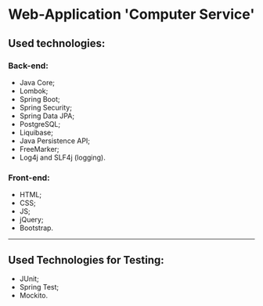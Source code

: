 # Web-Application 'Computer Service'

## Used technologies:

### Back-end:
- Java Core;
- Lombok;
- Spring Boot;
- Spring Security;
- Spring Data JPA;
- PostgreSQL;
- Liquibase; 
- Java Persistence API;
- FreeMarker;
- Log4j and SLF4j (logging).

### Front-end:
- HTML;
- CSS;
- JS;
- jQuery;
- Bootstrap.

---

## Used Technologies for Testing:
- JUnit;
- Spring Test;
- Mockito.




